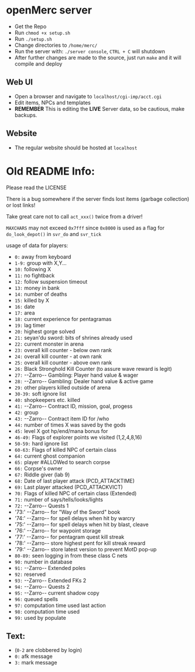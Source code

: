 # openMerc server
* Get the Repo
* Run `chmod +x setup.sh`
* Run `./setup.sh`
* Change directories to `/home/merc/`
* Run the server with: `./server console`, `CTRL + C` will shutdown
* After further changes are made to the source, just run `make` and it will compile and deploy

## Web UI
* Open a browser and navigate to `localhost/cgi-imp/acct.cgi`
* Edit items, NPCs and templates
* **REMEMBER** This is editing the **LIVE** Server data, so be cautious, make backups.

## Website
* The regular website should be hosted at `localhost`

# Old README Info:
Please read the LICENSE

There is a bug somewhere if the server finds lost items (garbage collection) or
lost links!

Take great care not to call `act_xxx()` twice from a driver!

`MAXCHARS` may not exceed `0x7fff` since `0x8000` is used as a flag for
`do_look_depot()` in `svr_do` and `svr_tick`

usage of data for players:

* `0:`      away from keyboard
* `1-9:`    group with X,Y...
* `10:`     following X
* `11:`     no fightback
* `12:`     follow suspension timeout
* `13:`     money in bank
* `14:`     number of deaths
* `15:`     killed by X
* `16:`      date
* `17:`      area
* `18:`     current experience for pentagramas
* `19:`     lag timer
* `20:`     highest gorge solved
* `21:`     seyan'du sword: bits of shrines already used
* `22:`     current monster in arena
* `23:`     overall kill counter - below own rank
* `24:`     overall kill counter - at own rank
* `25:`     overall kill counter - above own rank
* `26:`     Black Stronghold Kill Counter (to assure wave reward is legit)
* `27:`     --Zarro-- Gambling: Player hand value & wager
* `28:`     --Zarro-- Gambling: Dealer hand value & active game
* `29:`     other players killed outside of arena
* `30-39:`  soft ignore list
* `40:`     shopkeepers etc. killed
* `41:`     --Zarro-- Contract ID, mission, goal, progess
* `42:`     group
* `43:`     --Zarro-- Contract item ID for /who
* `44:`     number of times X was saved by the gods
* `45:`     level X got hp/end/mana bonus for
* `46-49:`  Flags of explorer points we visited (1,2,4,8,16)
* `50-59:`  hard ignore list
* `60-63:`  Flags of killed NPC of certain class
* `64:`     current ghost companion
* `65:`     player #ALLOWed to search corpse
* `66:`     Corpse's owner
* `67:`     Riddle giver (lab 9)
* `68:`     Date of last player attack (PCD_ATTACKTIME)
* `69:`     Last player attacked       (PCD_ATTACKVICT)
* `70:`		Flags of killed NPC of certain class (Extended)
* `71:`     number of says/tells/looks/lights
* `72:`     --Zarro-- Quests 1
* '73:'		--Zarro-- for "Way of the Sword" book
* '74:'     --Zarro-- for spell delays when hit by warcry
* '75:'		--Zarro-- for spell delays when hit by blast, cleave
* '76:'     --Zarro-- for waypoint storage
* '77:'     --Zarro-- for pentagram quest kill streak
* '78:'     --Zarro-- store highest pent for kill streak reward
* '79:'     --Zarro-- store latest version to prevent MotD pop-up
* `80-89:`	seen logging in from these class C nets
* `90:`     number in database
* `91:`		--Zarro-- Extended poles
* `92:`     reserved
* `93:`		--Zarro-- Extended FKs 2
* `94:`		--Zarro-- Quests 2
* `95:`		--Zarro-- current shadow copy
* `96:`     queued spells
* `97:`     computation time used last action
* `98:`     computation time used
* `99:`     used by populate

## Text:
* (`0-2` are clobbered by login)
* `0:`      afk message
* `3:`      mark message

